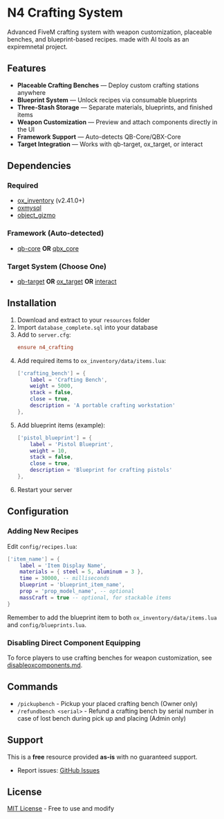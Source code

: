 # N4 Crafting System

Advanced FiveM crafting system with weapon customization, placeable benches, and blueprint-based recipes. made with AI tools as an expiremnetal project.

## Features

- **Placeable Crafting Benches** — Deploy custom crafting stations anywhere
- **Blueprint System** — Unlock recipes via consumable blueprints
- **Three-Stash Storage** — Separate materials, blueprints, and finished items
- **Weapon Customization** — Preview and attach components directly in the UI
- **Framework Support** — Auto-detects QB-Core/QBX-Core
- **Target Integration** — Works with qb-target, ox_target, or interact

## Dependencies

### Required
- [ox_inventory](https://github.com/overextended/ox_inventory) (v2.41.0+)
- [oxmysql](https://github.com/overextended/oxmysql)
- [object_gizmo](https://github.com/DemiAutomatic/object_gizmo)

### Framework (Auto-detected)
- [qb-core](https://github.com/qbcore-framework/qb-core) **OR** [qbx_core](https://github.com/Qbox-project/qbx_core)

### Target System (Choose One)
- [qb-target](https://github.com/qbcore-framework/qb-target) **OR** [ox_target](https://github.com/overextended/ox_target) **OR** [interact](https://github.com/darktrovx/interact)

## Installation

1. Download and extract to your `resources` folder
2. Import `database_complete.sql` into your database
3. Add to `server.cfg`:
   ```cfg
   ensure n4_crafting
   ```
4. Add required items to `ox_inventory/data/items.lua`:
   ```lua
   ['crafting_bench'] = {
       label = 'Crafting Bench',
       weight = 5000,
       stack = false,
       close = true,
       description = 'A portable crafting workstation'
   },
   ```
5. Add blueprint items (example):
   ```lua
   ['pistol_blueprint'] = {
       label = 'Pistol Blueprint',
       weight = 10,
       stack = false,
       close = true,
       description = 'Blueprint for crafting pistols'
   },
   ```
6. Restart your server

## Configuration

### Adding New Recipes

Edit `config/recipes.lua`:

```lua
['item_name'] = {
    label = 'Item Display Name',
    materials = { steel = 5, aluminum = 3 },
    time = 30000, -- milliseconds
    blueprint = 'blueprint_item_name',
    prop = 'prop_model_name', -- optional
    massCraft = true -- optional, for stackable items
}
```

Remember to add the blueprint item to both `ox_inventory/data/items.lua` and `config/blueprints.lua`.

### Disabling Direct Component Equipping

To force players to use crafting benches for weapon customization, see [disableoxcomponents.md](disableoxcomponents.md).

## Commands

- `/pickupbench` - Pickup your placed crafting bench (Owner only)
- `/refundbench <serial>` - Refund a crafting bench by serial number in case of lost bench during pick up and placing (Admin only)

## Support

This is a **free** resource provided **as-is** with no guaranteed support.

- Report issues: [GitHub Issues](https://github.com/your-repo/issues)

## License

[MIT License](LICENSE) - Free to use and modify